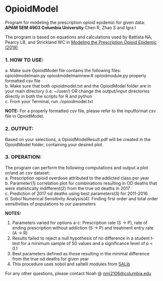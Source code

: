 # OpioidModel
Program for modeling the prescription opioid epidemic for given data:  
**APAM SEM 4903 Columbia University**
Chen R, Zhao S and Igra I

The program is based on equations and calculations used by Battista NA, Pearcy LB, and Strickland WC
in [Modeling the Prescription Opioid Epidemic (2019)](https://www.ncbi.nlm.nih.gov/pubmed/31012032)

### 1. **HOW TO USE:**
a. Make sure OpioidModel file contains the following files:
	opioidmodelmain.py
	opioidmodelmainnew.R
	opioidmodule.py
	properly formatted csv file  
b. Make sure that both opioidmodel.txt and the OpioidModel folder 
   are in your main   directory (i.e. ~/user/) OR change the output/input directories directly in both the scripts
for R and python  
c. From your Terminal, run ./opioidmodel.txt
	

**NOTE:** For a properly formatted csv file, please refer to the
      inputformat csv file in OpioidModel.
	

### 2. **OUTPUT:**
Based on your selections, a OpioidModelResult.pdf will be created in the  OpioidModel folder, containing your desired plot.

### 3. **OPERATION:**  
The program can perform the following computations and output a plot or/and an csv dataset:  
  a. Prescription opioid overdose attributed to the addicted class per year    
  b. Parameter(1) correlation plot for combinations resulting in OD deaths that were statistically indifferent(2)
     from the true od deaths in 2017  
  c. Prediction of 2017 od deaths using best parameters(3) for 2011-2016  
  d. Sobol Numerical Sensitivity Analysis(4): Finding first order and total order sensitivities of populations
     to our parameters  
  
  **NOTES:**  
  1. Parameters varied for options a-c: Prescription rate (S -> P), 
   rate of ending prescription without addiction (S -> P) and treatment entry rate (A -> R)  
  2. Results failed to reject a null hypothesis of no difference in a student t-test for a minimum sample of 50 values
     and a significance level of p < 0.1  
  3. Best parameters defined as those resulting in the minimal difference from the true od deaths for given year  
  4. This procedure uses sobol and saltelli modules from [SALib](https://salib.readthedocs.io/en/latest/api.html#sobol-sensitivity-analysis)
	

For any other questions, please contact Noah @ nmi2106@columbia.edu


